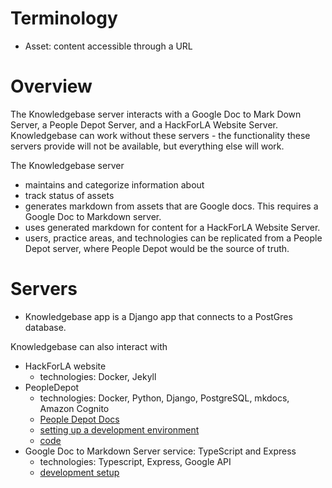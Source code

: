 # Terminology
- Asset: content accessible through a URL

# Overview
The Knowledgebase server interacts with a Google Doc to Mark Down Server, a People Depot Server, and a HackForLA Website Server.  Knowledgebase can work without these servers - the functionality these servers provide will not be available, but everything else will work.

The Knowledgebase server
- maintains and categorize information about 
- track status of assets
- generates markdown from assets that are Google docs.  This requires a Google Doc to Markdown server.
- uses generated markdown for content for a HackForLA Website Server.  
- users, practice areas, and technologies can be replicated from a People Depot server, where People Depot would be the source of truth.

# Servers
- Knowledgebase app is a Django app that connects to a PostGres database.  

Knowledgebase can also interact with
- HackForLA website
  - technologies: Docker, Jekyll
- PeopleDepot
  - technologies:  Docker, Python, Django, PostgreSQL, mkdocs, Amazon Cognito
  - [People Depot Docs](https://hackforla.github.io/peopledepot/)
  - [setting up a development environment](https://hackforla.github.io/peopledepot/contributing/dev_environment/)
  - [code](https://github.com/hackforla/peopledepot)
- Google Doc to Markdown Server service: TypeScript and Express
  - technologies: Typescript, Express, Google API
  - [development setup](https://github.com/hackforla/gdoc-converter/blob/main/CONTRIBUTING.md)

